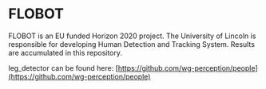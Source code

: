 # FLOBOT

FLOBOT is an EU funded Horizon 2020 project. The University of Lincoln is responsible for developing Human Detection and Tracking System. Results are accumulated in this repository.




leg_detector can be found here: [https://github.com/wg-perception/people](https://github.com/wg-perception/people)
